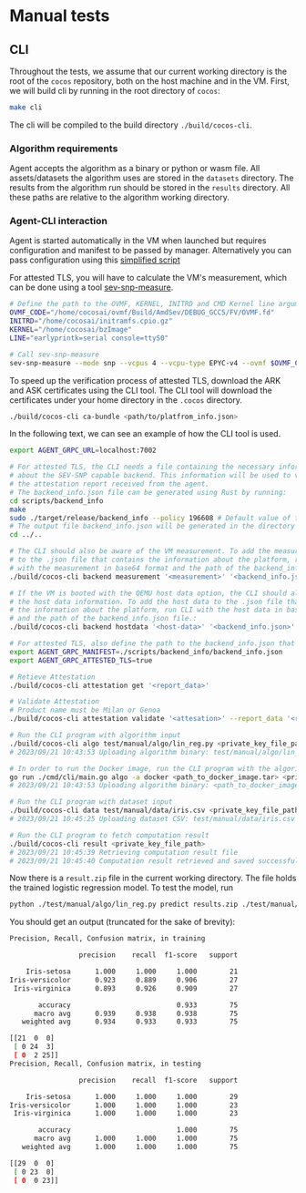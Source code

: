 # Manual tests

## CLI

Throughout the tests, we assume that our current working directory is the root of the `cocos` repository, both on the host machine and in the VM.
First, we will build cli by running in the root directory of `cocos`:
```bash
make cli
```

The cli will be compiled to the build directory `./build/cocos-cli`.

### Algorithm requirements

Agent accepts the algorithm as a binary or python or wasm file.
All assets/datasets the algorithm uses are stored in the `datasets` directory. The results from the algorithm run should be stored in the `results` directory. All these paths are relative to the algorithm working directory.

### Agent-CLI interaction

Agent is started automatically in the VM when launched but requires configuration and manifest to be passed by manager. Alternatively you can pass configuration using this [simplified script](./agent-config/main.go)

For attested TLS, you will have to calculate the VM's measurement, which can be done using a tool [sev-snp-measure](https://pypi.org/project/sev-snp-measure/).

```bash
# Define the path to the OVMF, KERNEL, INITRD and CMD Kernel line arguments.
OVMF_CODE="/home/cocosai/ovmf/Build/AmdSev/DEBUG_GCC5/FV/OVMF.fd"
INITRD="/home/cocosai/initramfs.cpio.gz"
KERNEL="/home/cocosai/bzImage"
LINE="earlyprintk=serial console=ttyS0"

# Call sev-snp-measure
sev-snp-measure --mode snp --vcpus 4 --vcpu-type EPYC-v4 --ovmf $OVMF_CODE --kernel $KERNEL --initrd $INITRD --append "$LINE" --output-format base64
```

To speed up the verification process of attested TLS, download the ARK and ASK certificates using the CLI tool. The CLI tool will download the certificates under your home directory in the `.cocos` directory.
```bash
./build/cocos-cli ca-bundle <path/to/platfrom_info.json>
```

In the following text, we can see an example of how the CLI tool is used.
```bash
export AGENT_GRPC_URL=localhost:7002

# For attested TLS, the CLI needs a file containing the necessary information 
# about the SEV-SNP capable backend. This information will be used to verify 
# the attestation report received from the agent.
# The backend_info.json file can be generated using Rust by running:
cd scripts/backend_info
make
sudo ./target/release/backend_info --policy 196608 # Default value of the policy should be 196608
# The output file backend_info.json will be generated in the directory from which the executable has been called.
cd ../..

# The CLI should also be aware of the VM measurement. To add the measurement 
# to the .json file that contains the information about the platform, run CLI 
# with the measurement in base64 format and the path of the backend_info.json file.:
./build/cocos-cli backend measurement '<measurement>' '<backend_info.json>'

# If the VM is booted with the QEMU host data option, the CLI should also know 
# the host data information. To add the host data to the .json file that contains 
# the information about the platform, run CLI with the host data in base64 format 
# and the path of the backend_info.json file.:
./build/cocos-cli backend hostdata '<host-data>' '<backend_info.json>'

# For attested TLS, also define the path to the backend_info.json that contains reference values for the fields of the attestation report
export AGENT_GRPC_MANIFEST=./scripts/backend_info/backend_info.json
export AGENT_GRPC_ATTESTED_TLS=true

# Retieve Attestation
./build/cocos-cli attestation get '<report_data>'

# Validate Attestation
# Product name must be Milan or Genoa
./build/cocos-cli attestation validate '<attesation>' --report_data '<report_data>' --product <product_name>

# Run the CLI program with algorithm input
./build/cocos-cli algo test/manual/algo/lin_reg.py <private_key_file_path> -a python -r test/manual/algo/requirements.py
# 2023/09/21 10:43:53 Uploading algorithm binary: test/manual/algo/lin_reg.bin

# In order to run the Docker image, run the CLI program with the algorithm docker option
go run ./cmd/cli/main.go algo -a docker <path_to_docker_image.tar> <private_key_file_path>
# 2023/09/21 10:43:53 Uploading algorithm binary: <path_to_docker_image.tar>

# Run the CLI program with dataset input
./build/cocos-cli data test/manual/data/iris.csv <private_key_file_path>
# 2023/09/21 10:45:25 Uploading dataset CSV: test/manual/data/iris.csv

# Run the CLI program to fetch computation result
./build/cocos-cli result <private_key_file_path>
# 2023/09/21 10:45:39 Retrieving computation result file
# 2023/09/21 10:45:40 Computation result retrieved and saved successfully!
```

Now there is a `result.zip` file in the current working directory. The file holds the trained logistic regression model. To test the model, run

```sh
python ./test/manual/algo/lin_reg.py predict results.zip ./test/manual/data
```

You should get an output (truncated for the sake of brevity):

```sh
Precision, Recall, Confusion matrix, in training

                 precision    recall  f1-score   support

    Iris-setosa      1.000     1.000     1.000        21
Iris-versicolor      0.923     0.889     0.906        27
 Iris-virginica      0.893     0.926     0.909        27

       accuracy                          0.933        75
      macro avg      0.939     0.938     0.938        75
   weighted avg      0.934     0.933     0.933        75

[[21  0  0]
 [ 0 24  3]
 [ 0  2 25]]
Precision, Recall, Confusion matrix, in testing

                 precision    recall  f1-score   support

    Iris-setosa      1.000     1.000     1.000        29
Iris-versicolor      1.000     1.000     1.000        23
 Iris-virginica      1.000     1.000     1.000        23

       accuracy                          1.000        75
      macro avg      1.000     1.000     1.000        75
   weighted avg      1.000     1.000     1.000        75

[[29  0  0]
 [ 0 23  0]
 [ 0  0 23]]
```

